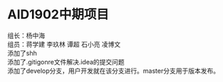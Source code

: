 # AID1902中期项目
组长：杨中海  
组员：蒋学建 李玖林 谭超 石小亮 凌博文  
添加了shh  
添加了.gitigonre文件解决.idea的提交问题  
添加了develop分支，用户开发就在该分支进行。master分支用于版本发布。



